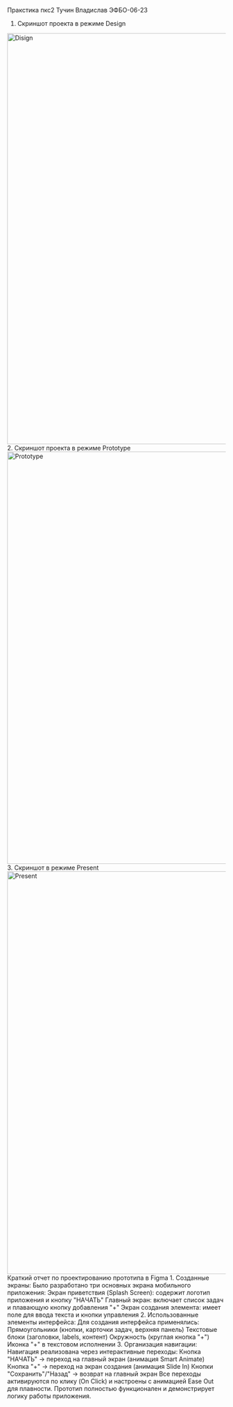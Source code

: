 Пракстика пкс2 Тучин Владислав ЭФБО-06-23
1. Скриншот проекта в режиме Design
<img width="1920" height="946" alt="Disign" src="https://github.com/user-attachments/assets/98f159cd-235a-4923-bb49-19fa9672b926" />
2. Скриншот проекта в режиме Prototype
<img width="1908" height="949" alt="Prototype" src="https://github.com/user-attachments/assets/0d8f03ae-bac3-488e-8da8-f54e6ea14d76" />
3. Скриншот в режиме Present
<img width="1916" height="927" alt="Present" src="https://github.com/user-attachments/assets/d2909a7d-b37a-4987-8390-d8178bd49d08" />
Краткий отчет по проектированию прототипа в Figma
1. Созданные экраны:
Было разработано три основных экрана мобильного приложения:
Экран приветствия (Splash Screen): содержит логотип приложения и кнопку "НАЧАТЬ"
Главный экран: включает список задач и плавающую кнопку добавления "+"
Экран создания элемента: имеет поле для ввода текста и кнопки управления
2. Использованные элементы интерфейса:
Для создания интерфейса применялись:
Прямоугольники (кнопки, карточки задач, верхняя панель)
Текстовые блоки (заголовки, labels, контент)
Окружность (круглая кнопка "+")
Иконка "+" в текстовом исполнении
3. Организация навигации:
Навигация реализована через интерактивные переходы:
Кнопка "НАЧАТЬ" → переход на главный экран (анимация Smart Animate)
Кнопка "+" → переход на экран создания (анимация Slide In)
Кнопки "Сохранить"/"Назад" → возврат на главный экран
Все переходы активируются по клику (On Click) и настроены с анимацией Ease Out для плавности. Прототип полностью функционален и демонстрирует логику работы приложения.
